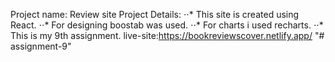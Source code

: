 Project name: Review site
Project Details:
⋅⋅* This site is created using React.
⋅⋅* For designing boostab was used.
⋅⋅* For charts i used recharts.
⋅⋅* This is my 9th assignment.
live-site:https://bookreviewscover.netlify.app/
"# assignment-9" 

